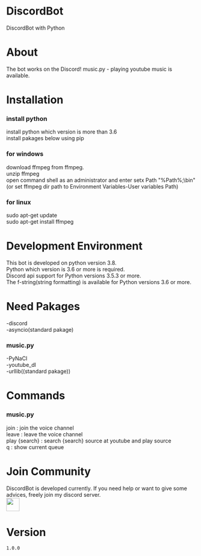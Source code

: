 # DiscordBot
DiscordBot with Python

# About
The bot works on the Discord!
music.py - playing youtube music is available.

# Installation
### install python

install python which version is more than 3.6  
install pakages below using pip  

### for windows
download ffmpeg from ffmpeg.  
unzip ffmpeg  
open command shell as an administrator and enter setx Path "%Path%;<your ffmpeg dir path>\bin"  
(or set ffmpeg dir path to Environment Variables-User variables Path)  

### for linux
sudo apt-get update  
sudo apt-get install ffmpeg  

# Development Environment
This bot  is developed on python version 3.8.  
Python which version is 3.6 or more is required.  
Discord api support for Python versions 3.5.3 or more.  
The f-string(string formatting) is available for Python versions 3.6 or more.   

# Need Pakages

-discord  
-asyncio(standard pakage)  

### music.py
-PyNaCl  
-youtube_dl  
-urllib((standard pakage))  

# Commands

### music.py
join : join the voice channel  
leave : leave the voice channel  
play {search} : search {search} source at youtube and play source  
q : show current queue  

# Join Community
DiscordBot is developed currently. If you need help or want to give some advices, freely join my discord server.  
<a href="http://join.shfd27.p-e.kr"><img src="https://upload.wikimedia.org/wikipedia/commons/thumb/9/90/Discord-512.webp/512px-Discord-512.webp.png" height="35px" width="35px"></a>

# Version
`1.0.0`
